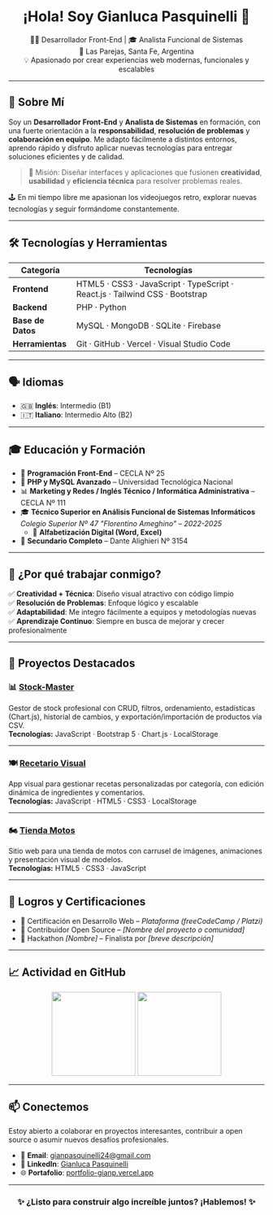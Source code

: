 <h1 align="center">¡Hola! Soy Gianluca Pasquinelli 👋</h1>

<p align="center">
🧑‍💻 Desarrollador Front-End | 🎓 Analista Funcional de Sistemas <br>
📍 Las Parejas, Santa Fe, Argentina <br>
💡 Apasionado por crear experiencias web modernas, funcionales y escalables
</p>

---

## 🚀 Sobre Mí

Soy un **Desarrollador Front-End** y **Analista de Sistemas** en formación, con una fuerte orientación a la **responsabilidad**, **resolución de problemas** y **colaboración en equipo**. Me adapto fácilmente a distintos entornos, aprendo rápido y disfruto aplicar nuevas tecnologías para entregar soluciones eficientes y de calidad.

> 🎯 Misión: Diseñar interfaces y aplicaciones que fusionen **creatividad**, **usabilidad** y **eficiencia técnica** para resolver problemas reales.

🕹️ En mi tiempo libre me apasionan los videojuegos retro, explorar nuevas tecnologías y seguir formándome constantemente.

---

## 🛠️ Tecnologías y Herramientas

| Categoría | Tecnologías |
|----------|-------------|
| **Frontend** | HTML5 · CSS3 · JavaScript · TypeScript · React.js · Tailwind CSS · Bootstrap |
| **Backend** | PHP · Python |
| **Base de Datos** | MySQL · MongoDB · SQLite · Firebase |
| **Herramientas** | Git · GitHub · Vercel · Visual Studio Code |

---

## 🗣️ Idiomas

- 🇬🇧 **Inglés**: Intermedio (B1)  
- 🇮🇹 **Italiano**: Intermedio Alto (B2)

---

## 🎓 Educación y Formación

- 💼 **Programación Front-End** – CECLA Nº 25  
- 💼 **PHP y MySQL Avanzado** – Universidad Tecnológica Nacional  
- 📊 **Marketing y Redes / Inglés Técnico / Informática Administrativa** – CECLA Nº 111
- 🎓 **Técnico Superior en Análisis Funcional de Sistemas Informáticos**  
  *Colegio Superior Nº 47 "Florentino Ameghino" – 2022-2025*
   - 🧠 **Alfabetización Digital (Word, Excel)**  
- 🏫 **Secundario Completo** – Dante Alighieri Nº 3154

---

## 🌟 ¿Por qué trabajar conmigo?

✅ **Creatividad + Técnica**: Diseño visual atractivo con código limpio  
✅ **Resolución de Problemas**: Enfoque lógico y escalable  
✅ **Adaptabilidad**: Me integro fácilmente a equipos y metodologías nuevas  
✅ **Aprendizaje Continuo**: Siempre en busca de mejorar y crecer profesionalmente  

---

## 📌 Proyectos Destacados

### 📊 [Stock-Master](https://github.com/Gianp2/StockMaster)
Gestor de stock profesional con CRUD, filtros, ordenamiento, estadísticas (Chart.js), historial de cambios, y exportación/importación de productos vía CSV.  
**Tecnologías:** JavaScript · Bootstrap 5 · Chart.js · LocalStorage

---

### 🍽️ [Recetario Visual](https://github.com/Gianp2/Recetario-Visual)
App visual para gestionar recetas personalizadas por categoría, con edición dinámica de ingredientes y comentarios.  
**Tecnologías:** JavaScript · HTML5 · CSS3 · LocalStorage

---

### 🏍️ [Tienda Motos](https://github.com/Gianp2/Tienda-Motos)
Sitio web para una tienda de motos con carrusel de imágenes, animaciones y presentación visual de modelos.  
**Tecnologías:** HTML5 · CSS3 · JavaScript

---

## 🏅 Logros y Certificaciones

- 📜 Certificación en Desarrollo Web – *Plataforma (freeCodeCamp / Platzi)*  
- 🤝 Contribuidor Open Source – *[Nombre del proyecto o comunidad]*  
- 🥈 Hackathon *[Nombre]* – Finalista por *[breve descripción]*  

---

## 📈 Actividad en GitHub

<p align="center">
  <img src="https://github-readme-stats.vercel.app/api?username=Gianp2&show_icons=true&theme=radical&hide_title=true" height="165" />
  <img src="https://github-readme-stats.vercel.app/api/top-langs/?username=Gianp2&layout=compact&theme=radical" height="165" />
</p>

---

## 📫 Conectemos

Estoy abierto a colaborar en proyectos interesantes, contribuir a open source o asumir nuevos desafíos profesionales.

- 📧 **Email**: gianpasquinelli24@gmail.com  
- 💼 **LinkedIn**: [Gianluca Pasquinelli](https://www.linkedin.com/in/gianpasquinelli)  
- 🌐 **Portafolio**: [portfolio-gianp.vercel.app](https://portfolio-gianp.vercel.app)

---

<h3 align="center">✨ ¿Listo para construir algo increíble juntos? ¡Hablemos! ✨</h3>
